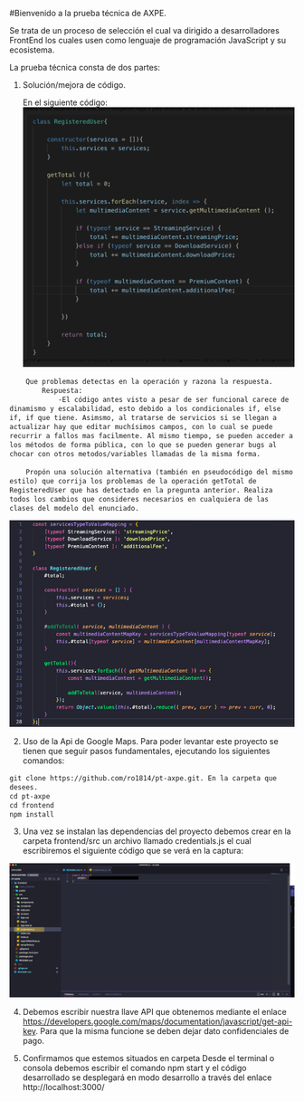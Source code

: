 #Bienvenido a la prueba técnica de AXPE. 

Se trata de un proceso de selección el cual va dirigido a desarrolladores FrontEnd los cuales usen como lenguaje de programación JavaScript y su ecosistema. 

La prueba técnica consta de dos partes:

1. Solución/mejora de código.

    En el siguiente código:
    ![Screenshot](codigo-a-solucionar.png)

```
    Que problemas detectas en la operación y razona la respuesta.
        Respuesta:
            -El código antes visto a pesar de ser funcional carece de dinamismo y escalabilidad, esto debido a los condicionales if, else if, if que tiene. Asimsmo, al tratarse de servicios si se llegan a actualizar hay que editar muchísimos campos, con lo cual se puede recurrir a fallos mas facilmente. Al mismo tiempo, se pueden acceder a los métodos de forma pública, con lo que se pueden generar bugs al chocar con otros metodos/variables llamadas de la misma forma.
    
    Propón una solución alternativa (también en pseudocódigo del mismo estilo) que corrija los problemas de la operación getTotal de RegisteredUser que has detectado en la pregunta anterior. Realiza todos los cambios que consideres necesarios en cualquiera de las clases del modelo del enunciado.

```
![Screenshot](solucion-operacion.png)

2. Uso de la Api de Google Maps. Para poder levantar este proyecto se tienen que seguir pasos fundamentales, ejecutando los siguientes comandos:

```
git clone https://github.com/ro1814/pt-axpe.git. En la carpeta que desees.
cd pt-axpe
cd frontend
npm install
```
3. Una vez se instalan las dependencias del proyecto debemos crear en la carpeta frontend/src un archivo llamado credentials.js el cual escribiremos el siguiente código que se verá en la captura:


![Screenshot](captura-credentials.jpg)

4. Debemos escribir nuestra llave API que obtenemos mediante el enlace https://developers.google.com/maps/documentation/javascript/get-api-key. Para que la misma funcione se deben dejar dato confidenciales de pago.

5. Confirmamos que estemos situados en carpeta Desde el terminal o consola debemos escribir el comando npm start y el código desarrollado se desplegará en modo desarrollo a través del enlace http://localhost:3000/

